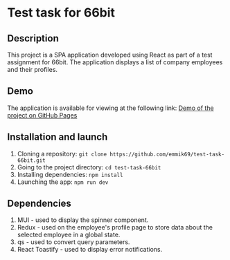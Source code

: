 # Test task for 66bit

## Description

This project is a SPA application developed using React as part of a test assignment for 66bit. The application displays a list of company employees and their profiles.

## Demo

The application is available for viewing at the following link:
[Demo of the project on GitHub Pages](https://emmik69.github.io/test-task-66bit)

## Installation and launch

1. Cloning a repository: `git clone https://github.com/emmik69/test-task-66bit.git`
2. Going to the project directory: `cd test-task-66bit`
3. Installing dependencies: `npm install`
4. Launching the app: `npm run dev`

## Dependencies

1. MUI - used to display the spinner component.
2. Redux - used on the employee's profile page to store data about the selected employee in a global state.
3. qs - used to convert query parameters.
4. React Toastify - used to display error notifications.
